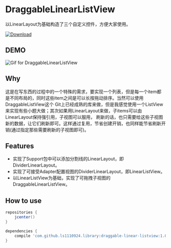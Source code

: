 DraggableLinearListView
=================
以LinearLayout为基础构造了三个自定义控件，方便大家使用。

[ ![Download](https://api.bintray.com/packages/ls1110924/maven/DraggableLinearListViewLib/images/download.svg) ](https://bintray.com/ls1110924/maven/DraggableLinearListViewLib/_latestVersion)

## DEMO
![Gif for DraggableLinearListView](Extra/1.gif)

## Why
这是在写东西的过程中的一个特殊的需求，要实现一个列表，但是每一个item都是不同布局的，同时这些item之间是可以长按拖动排序。当然可以使用DraggableListView这个
Git上已经成熟的库来做，但是我感觉使用一个ListView来实现有些小题大做；其次如果用LinearLayout来做，子items可以由LinearLayout保持强引用，子视图可以服用，
刷新的话，也只需要给这些子视图新的数据，让它们刷新即可。这样通过复用，节省创建开销，也同样能节省刷新开销(通过指定那些需要刷新的子视图即可)。

## Features
- 实现了Support包中可以添加分割线的LinearLayout，即DividerLinearLayout。
- 实现了可接受Adapter配置视图的DividerLinearLayout，即LinearListView。
- 以LinearListView为基础，实现了可拖拽子视图的DraggableLinearListView。

## How to use

```groovy
repositories {
    jcenter()
}

dependencies {
	compile 'com.github.ls1110924.library:draggable-linear-listview:1.0.0'
}
```